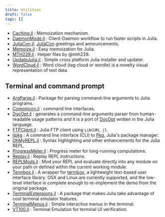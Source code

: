 ```yaml
---
title: Utilities
draft: false
tags: []
---
```


- [Caching.jl](https://github.com/zgornel/Caching.jl) : Memoization mechanism.
- [DaemonMode.jl](https://github.com/dmolina/DaemonMode.jl) : Client-Daemon workflow to run faster scripts in Julia.
- [JuliaCon.jl](https://github.com/JuliaCon/JuliaCon.jl): [JuliaCon](https://juliacon.org/) greetings and announcements.
- [Memoize.jl](https://github.com/JuliaCollections/Memoize.jl) : Easy memoization for Julia.
- [MTH229.jl](https://github.com/mth229/MTH229.jl) : Helper files by @mth229.
- [UpdateJulia.jl](https://github.com/LilithHafner/UpdateJulia.jl) : Simple cross platform Julia installer and updater.
- [WordCloud.jl](https://github.com/guo-yong-zhi/WordCloud.jl) : Word cloud (tag cloud or wordle) is a novelty visual representation of text data.

## Terminal and command prompt

- [ArgParse.jl](https://github.com/carlobaldassi/ArgParse.jl) : Package for parsing command-line arguments to Julia programs.
- [Comonicon.jl](https://github.com/comonicon/Comonicon.jl) : command line interfaces.
- [DocOpt.jl](https://github.com/docopt/DocOpt.jl) : generates a command-line arguments parser from human-readable usage patterns and it is a port of [DocOpt](http://docopt.org/) written in the Julia language.
- [FTPClient.jl](https://github.com/invenia/FTPClient.jl) : Julia FTP client using `LibCURL.jl`.
- [jlpkg](https://github.com/fredrikekre/jlpkg) : A command line interface (CLI) to [Pkg](https://github.com/JuliaLang/Pkg.jl), Julia's package manager.
- [OhMyREPL.jl](https://github.com/KristofferC/OhMyREPL.jl) : Syntax highlighting and other enhancements for the Julia REPL.
- [ProgressMeter.jl](https://github.com/timholy/ProgressMeter.jl) : Progress meter for long-running computations.
- [Replay.jl](https://github.com/AtelierArith/Replay.jl) : Replay REPL instructions.
- [REPLMods.jl](https://github.com/sglyon/REPLMods.jl) : Mod your REPL and evaluate directly into any module on your path or defined within the current working module.
- [Termbox.jl](https://github.com/jgoldfar/Termbox.jl) : A wrapper for [termbox](https://github.com/nsf/termbox), a lightweight text-based user interface library. OSX and Linux are currently supported, and the low-level interface is complete enough to re-implement the demo from the original package.
- [TerminalExtensions.jl](https://github.com/Keno/TerminalExtensions.jl) : A package that makes Julia take advantage of cool terminal emulator features.
- [TerminalMenus.jl](https://github.com/nick-paul/TerminalMenus.jl) : Simple interactive menus in the terminal.
- [VT100.jl](https://github.com/Keno/VT100.jl) : Terminal Emulation for terminal UI verification.
